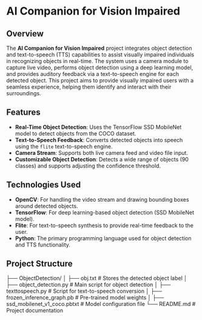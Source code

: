 # AI Companion for Vision Impaired

## Overview

The **AI Companion for Vision Impaired** project integrates object detection and text-to-speech (TTS) capabilities to assist visually impaired individuals in recognizing objects in real-time. The system uses a camera module to capture live video, performs object detection using a deep learning model, and provides auditory feedback via a text-to-speech engine for each detected object. This project aims to provide visually impaired users with a seamless experience, helping them identify and interact with their surroundings.

## Features

- **Real-Time Object Detection**: Uses the TensorFlow SSD MobileNet model to detect objects from the COCO dataset.
- **Text-to-Speech Feedback**: Converts detected objects into speech using the `flite` text-to-speech engine.
- **Camera Stream**: Supports both live camera feed and video file input.
- **Customizable Object Detection**: Detects a wide range of objects (90 classes) and supports adjusting the confidence threshold.

## Technologies Used

- **OpenCV**: For handling the video stream and drawing bounding boxes around detected objects.
- **TensorFlow**: For deep learning-based object detection (SSD MobileNet model).
- **Flite**: For text-to-speech synthesis to provide real-time feedback to the user.
- **Python**: The primary programming language used for object detection and TTS functionality.

## Project Structure

├── ObjectDetection/
│   ├── obj.txt                # Stores the detected object label
│   ├── object_detection.py     # Main script for object detection
│   ├── texttospeech.py         # Script for text-to-speech conversion
│   ├── frozen_inference_graph.pb # Pre-trained model weights
│   ├── ssd_mobilenet_v1_coco.pbtxt # Model configuration file
└── README.md                   # Project documentation

